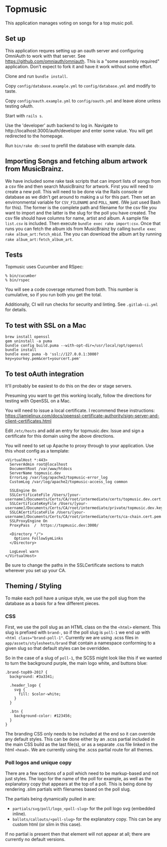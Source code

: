 # Topmusic

This application manages voting on songs for a top music poll.

## Set up

This application requres setting up an oauth server and configuring OmniAuth to work with that server.
See https://github.com/omniauth/omniauth. This is a "some assembly required" application. Don't expect to fork it
and have it work without some effort.

Clone and run `bundle install`.

Copy `config/database.example.yml` to `config/database.yml` and modify to taste.

Copy `config/oauth.example.yml` to `config/oauth.yml` and leave alone unless testing oAuth.

Start with `rails s`.

Use the 'developer' auth backend to log in. Navigate to http://localhost:3000/auth/developer and enter some value. You will get redirected to the homepage.

Run `bin/rake db:seed` to prefill the database with example data.

## Importing Songs and fetching album artwork from MusicBrainz.

We have included some rake task scripts that can import lists of songs from a csv file and then search MusicBrainz for artwork.
First you will need to create a new poll.  This will need to be done via the Rails console or database as we didn't get around to making a ui
for this part.  Then set an envirronmental variable for `CSV_FILENAME`  and `POLL_NAME`. (We just used Bash for this). The former is the
complete path and filename for the csv file you want to import and the latter is the slug for the poll you have created. The csv file
should have columns for name, artist and album.  A sample file `list.csv` is included. Then execute `bundle exec rake import:csv`. Once
that runs you can fetch the album ids from MusicBrainz  by calling `bundle exec rake album_art:fetch_mbid`.  The you can download the album art
by running `rake album_art:fetch_album_art`.


## Tests

Topmusic uses Cucumber and RSpec:

```
% bin/cucumber
% bin/rspec
```

You will see a code coverage returned from both. This number is cumulative, so if you run both you get the total.

Additionally, CI will run checks for security and linting. See `.gitlab-ci.yml` for details.

## To test with SSL on a Mac

```
brew install openssl
gem uninstall -a puma
bundle config build.puma --with-opt-dir=/usr/local/opt/openssl
bundle install
bundle exec puma -b 'ssl://127.0.0.1:3000?key=yourkey.pem&cert=yourcert.pem'
```

## To test oAuth integration

It'll probably be easiest to do this on the dev or stage servers.

Presuming you want to get this working locally, follow the directions for testing with OpenSSL on a Mac.

You will need to issue a local certificate. I recommend these instructions: https://jamielinux.com/docs/openssl-certificate-authority/sign-server-and-client-certificates.html

Edit `/etc/hosts` and add an entry for topmusic.dev. Issue and sign a certificate for this domain using the above directions.

You will need to set up Apache to proxy through to your application. Use this vhost config as a template:

```
<VirtualHost *:443>
  ServerAdmin root@localhost
  DocumentRoot /var/www/htdocs
  ServerName topmusic.dev
  ErrorLog /var/log/apache2/topmusic-error_log
  CustomLog /var/log/apache2/topmusic-access_log common

  SSLEngine On
  SSLCertificateFile /Users/[your-username]/Documents/Certs/CA/root/intermediate/certs/topmusic.dev.cert.pem
  SSLCertificateKeyFile /Users/[your-username]/Documents/Certs/CA/root/intermediate/private/topmusic.dev.key.pem
  SSLCACertificateFile /Users/[your-username]/Documents/Certs/CA/root/intermediate/certs/ca-chain.cert.pem
  SSLProxyEngine On
  ProxyPass  /  https://topmusic.dev:3000/

  <Directory "/">
    Options FollowSymLinks
  </Directory>

  LogLevel warn
</VirtualHost>
```

Be sure to change the paths in the SSLCertificate sections to match wherever you set up your CA.

## Theming / Styling

To make each poll have a unique style, we use the poll slug from the database as a basis for a few different pieces.

### CSS

First, we use the poll slug as an HTML class on the the `<html>` element. This slug is prefixed with `brand-`, so if the poll slug is `poll-1` we end up with `<html class="brand-poll-1"`. Currently we are using .scss files in `app/assets/stylesheets/brand` that contain a namespace conforming to a given slug so that default styles can be overridden.

So in the case of a slug of `poll-1`, the SCSS might look like this if we wanted to turn the background purple, the main logo white, and buttons blue:

```
.brand-top89-2017 {
  background: #3a3341;

  .header_logo {
    svg {
      fill: $color-white;
    }
  }

  .btn {
    background-color: #123456;
  }
}
```

The branding CSS only needs to be included at the end so it can override any default styles. This can be done either by an .scss partial included in the main CSS build as the last file(s), or as a separate .css file linked in the html `<head>`. We are currently using the .scss partial route for all themes.

### Poll logos and unique copy

There are a few sections of a poll which need to be markup-based and not just styles. The logo for the name of the poll for example, as well as the explanatory copy that appears at the top of a poll. This is being done by rendering .slim partials with filenames based on the poll slug.

The partials being dynamically pulled in are:

* `partials/svg/poll/logo_<poll-slug>` for the poll logo svg (embedded inline).
* `ballots/callouts/<poll-slug>` for the explanatory copy. This can be any custom html (or slim in this case).

If no partial is present then that element will not appear at all; there are currently no default versions.
